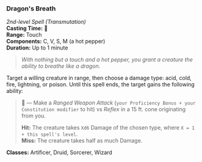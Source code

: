 ### Dragon's Breath  
*2nd-level Spell (Transmutation)*  
**Casting Time:** 🔵  
**Range:** Touch  
**Components:** C, V, S, M (a hot pepper)  
**Duration:** Up to 1 minute

> *With nothing but a touch and a hot pepper, you grant a creature the ability to breathe like a dragon.*

Target a willing creature in range, then choose a damage type: acid, cold, fire, lightning, or poison. Until this spell ends, the target gains the following ability:

> 🔷 — Make a *Ranged Weapon Attack* (`your Proficiency Bonus + your Constitution modifier` to hit) vs *Reflex* in a 15 ft. cone originating from you.
>
> **Hit:** The creature takes `Xd6` Damage of the chosen type, where `X = 1 + this spell's level`.  
> **Miss:** The creature takes half as much Damage.  

**Classes:** Artificer, Druid, Sorcerer, Wizard
